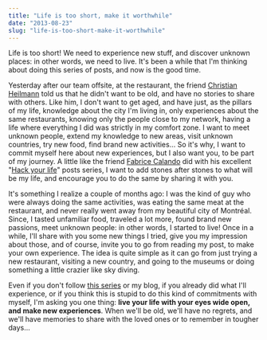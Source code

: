 ```yaml
---
title: "Life is too short, make it worthwhile"
date: "2013-08-23"
slug: "life-is-too-short-make-it-worthwhile"
---
```


Life is too short! We need to experience new stuff, and discover unknown places: in other words, we need to live. It's been a while that I'm thinking about doing this series of posts, and now is the good time.

Yesterday after our team offsite, at the restaurant, the friend [Christian Heilmann](https://christianheilmann.com/) told us that he didn't want to be old, and have no stories to share with others. Like him, I don't want to get aged, and have just, as the pillars of my life, knowledge about the city I'm living in, only experiences about the same restaurants, knowing only the people close to my network, having a life where everything I did was strictly in my comfort zone. I want to meet unknown people, extend my knowledge to new areas, visit unknown countries, try new food, find brand new activities... So it's why, I want to commit myself here about new experiences, but I also want you, to be part of my journey. A little like the friend [Fabrice Calando](https://fabricecalando.com/) did with his excellent "[Hack your life](https://fabricecalando.com/category/hack-your-life/)" posts series, I want to add stones after stones to what will be my life, and encourage you to do the same by sharing it with you.

It's something I realize a couple of months ago: I was the kind of guy who were always doing the same activities, was eating the same meat at the restaurant, and never really went away from my beautiful city of Montréal. Since, I tasted unfamiliar food, traveled a lot more, found brand new passions, meet unknown people: in other words, I started to live! Once in a while, I'll share with you some new things I tried, give you my impression about those, and of course, invite you to go from reading my post, to make your own experience. The idea is quite simple as it can go from just trying a new restaurant, visiting a new country, and going to the museums or doing something a little crazier like sky diving.

Even if you don't follow [this series](https://fred.dev/tag/life-is-too-short/) or my blog, if you already did what I'll experience, or if you think this is stupid to do this kind of commitments with myself, I'm asking you one thing: **live your life with your eyes wide open, and make new experiences**. When we'll be old, we'll have no regrets, and we'll have memories to share with the loved ones or to remember in tougher days...
